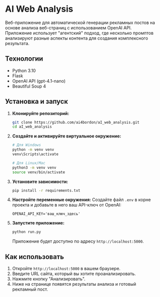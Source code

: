 # AI Web Analysis

Веб-приложение для автоматической генерации рекламных постов на основе анализа веб-страниц с использованием OpenAI API. Приложение использует "агентский" подход, где несколько промптов анализируют разные аспекты контента для создания комплексного результата.

## Технологии

- Python 3.10
- Flask
- OpenAI API (gpt-4.1-nano)
- Beautiful Soup 4

## Установка и запуск

1.  **Клонируйте репозиторий:**
    ```bash
    git clone https://github.com/ai4bordon/aI_web_analysis.git
    cd aI_web_analysis
    ```

2.  **Создайте и активируйте виртуальное окружение:**
    ```bash
    # Для Windows
    python -m venv venv
    venv\Scripts\activate
    
    # Для Linux/Mac
    python3 -m venv venv
    source venv/bin/activate
    ```

3.  **Установите зависимости:**
    ```bash
    pip install -r requirements.txt
    ```

4.  **Настройте переменные окружения:**
    Создайте файл `.env` в корне проекта и добавьте в него ваш API-ключ от OpenAI:
    ```
    OPENAI_API_KEY='ваш_ключ_здесь'
    ```

5.  **Запустите приложение:**
    ```bash
    python run.py
    ```
    Приложение будет доступно по адресу `http://localhost:5000`.

## Как использовать

1.  Откройте `http://localhost:5000` в вашем браузере.
2.  Введите URL сайта, который вы хотите проанализировать.
3.  Нажмите кнопку "Анализировать".
4.  Ниже на странице появятся результаты анализа и готовый рекламный пост.
